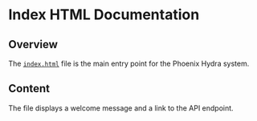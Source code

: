 # Index HTML Documentation

## Overview

The [`index.html`](index.html) file is the main entry point for the Phoenix Hydra system.

## Content

The file displays a welcome message and a link to the API endpoint.